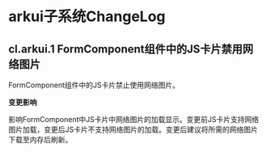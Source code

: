 # arkui子系统ChangeLog

## cl.arkui.1 FormComponent组件中的JS卡片禁用网络图片

FormComponent组件中的JS卡片禁止使用网络图片。

**变更影响**

影响FormComponent中JS卡片中网络图片的加载显示。变更前JS卡片支持网络图片加载，变更后JS卡片不支持网络图片的加载。变更后建议将所需的网络图片下载至内存后刷新。
